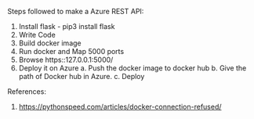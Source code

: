 Steps followed to make a Azure REST API:
1. Install flask - pip3 install flask
2. Write Code
3. Build docker image
4. Run docker and Map 5000 ports
5. Browse https::127.0.0.1:5000/
6. Deploy it on Azure
   a. Push the docker image to docker hub
   b. Give the path of Docker hub in Azure.
   c. Deploy



References: 
1. https://pythonspeed.com/articles/docker-connection-refused/
